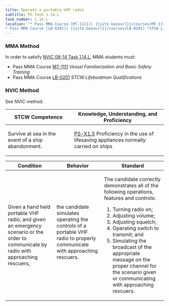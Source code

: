 ```yaml
---
title: Operate a portable VHF radio
subtitle: PS Task 1.14.L 
task_number: 1.14.L
location: "* Pass MMA Course [MT-1111]( {{site.baseurl}}/courses/MT-1111) *Vessel Familiarization and Basic Safety Training*
* Pass MMA Course [LB-0201]( {{site.baseurl}}/courses/LB-0201) *STCW Lifeboatman Qualifications*" 
---
```



### MMA Method

In order to satisfy  [NVIC 08-14  Task  1.14.L]({{site.baseurl}}/assets/images/nvic-08-14.pdf), MMA students must:

* Pass MMA Course [MT-1111]( {{site.baseurl}}/courses/MT-1111) *Vessel Familiarization and Basic Safety Training*
* Pass MMA Course [LB-0201]( {{site.baseurl}}/courses/LB-0201) *STCW Lifeboatman Qualifications*


### NVIC Method

<a onclick="togglevisibility('nvic_methods')" >See NVIC method.</a>

<div id='nvic_methods' class='hide'>

<table>
<thead>
<tr>
<th class='forty'> STCW Competence </th>
<th class='sixty'> Knowledge, Understanding, and Proficiency </th>
</tr>
</thead>




<tbody>
<tr><td markdown='1'>

Survive at sea in the event of a ship abandonment.

</td><td markdown='1'>

[PS-X1.5](../../tables/611.html#PS-X1.5) Proficiency in the use of lifesaving appliances normally carried on ships

</td></tr>


</tbody>
</table>


<table>
<thead>
<tr><th class='twenty'>  Condition </th><th class='twenty'> Behavior </th><th  class='sixty'>Standard </th></tr>
</thead>
<tbody >



<tr><td markdown='1'>

Given a hand held portable VHF radio, and given an emergency scenario or the order to communicate by radio with approaching rescuers,

</td><td markdown='1'>

the candidate simulates operating the controls of a portable VHF radio to properly communicate with approaching rescuers.

<br>

<div class="tooltip">
<span class="tooltiptext">
</span>
</div>


</td><td markdown='1'>

The candidate correctly demonstrates all of the following operations, features and controls:
 
1. Turning radio on; 
2. Adjusting volume; 
3. Adjusting squelch; 
4. Operating switch to transmit; and 
5. Simulating the broadcast of the appropriate message on the proper channel for the scenario given or communicating with approaching rescuers.

</td></tr>
</tbody>
</table>
</div>
